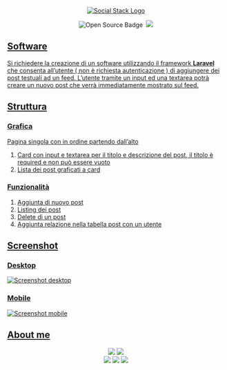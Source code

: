 
<p align="center"><a href="#" target="_blank"><img src="https://user-images.githubusercontent.com/20725151/117645918-6fd91400-b18b-11eb-9ee9-33740d82fdb0.jpg" alt="Social Stack Logo"></a>
</p>
<p align="center">
<img src="https://badges.frapsoft.com/os/v1/open-source.svg?v=103" alt="Open Source Badge"> <img src="https://badge.fury.io/gh/tterb%2FHyde.svg"  alt="">
<a href="https://www.docker.com/"><img src="https://badges.aleen42.com/src/docker.svg">
</p>  

## Software

Si richiedere la creazione di un software utilizzando il framework <b>Laravel</b> che consenta all’utente ( non è richiesta autenticazione ) di aggiungere dei post testuali ad un feed.
L’utente tramite un input ed una textarea potrà creare un nuovo post che verrà immediatamente mostrato sul feed.

## Struttura

### Grafica

Pagina singola con in ordine partendo dall’alto
<ol>
<li>Card con input e textarea per il titolo e descrizione del post, il titolo è required e non può essere vuoto
</li>
<li>Lista dei post graficati a card</li>
</ol>

### Funzionalità
<ol>
<li>Aggiunta di nuovo post</li>
<li>Listing dei post</li>
<li>Delete di un post</li>
<li>Aggiunta relazione nella tabella post con un utente</li>
</ol>

## Screenshot
### Desktop
<img alt="Screenshot desktop" src="https://user-images.githubusercontent.com/20725151/117643684-f04a4580-b188-11eb-90cf-f5d811b0538d.png">

### Mobile 
<img alt="Screenshot mobile" src="https://user-images.githubusercontent.com/20725151/117643669-ed4f5500-b188-11eb-90e4-9a03e1c719b0.png">

## About me
<p align="center">
<a href="https://t.me/valix93"><img src="https://badges.aleen42.com/src/telegram.svg"/></a>
<img src="https://forthebadge.com/images/badges/works-on-my-machine.svg"/><br>
<img src="https://forthebadge.com/images/badges/powered-by-black-magic.svg"> <img src="https://forthebadge.com/images/badges/powered-by-energy-drinks.svg"> <img src="https://forthebadge.com/images/badges/powered-by-coffee.svg">
</p>
